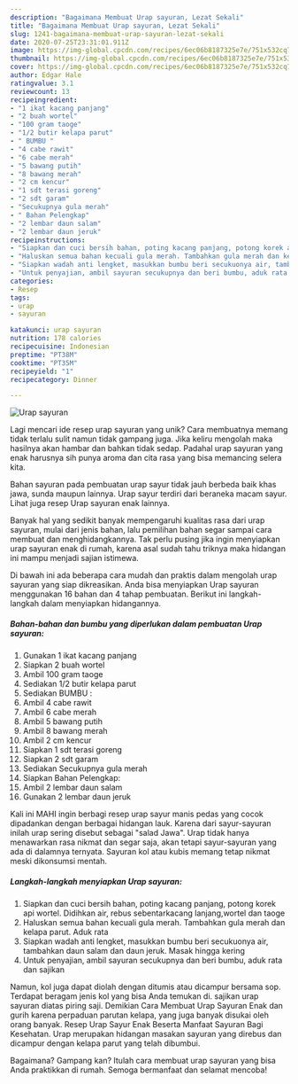 ```yaml
---
description: "Bagaimana Membuat Urap sayuran, Lezat Sekali"
title: "Bagaimana Membuat Urap sayuran, Lezat Sekali"
slug: 1241-bagaimana-membuat-urap-sayuran-lezat-sekali
date: 2020-07-25T23:31:01.911Z
image: https://img-global.cpcdn.com/recipes/6ec06b8187325e7e/751x532cq70/urap-sayuran-foto-resep-utama.jpg
thumbnail: https://img-global.cpcdn.com/recipes/6ec06b8187325e7e/751x532cq70/urap-sayuran-foto-resep-utama.jpg
cover: https://img-global.cpcdn.com/recipes/6ec06b8187325e7e/751x532cq70/urap-sayuran-foto-resep-utama.jpg
author: Edgar Hale
ratingvalue: 3.1
reviewcount: 13
recipeingredient:
- "1 ikat kacang panjang"
- "2 buah wortel"
- "100 gram taoge"
- "1/2 butir kelapa parut"
- " BUMBU "
- "4 cabe rawit"
- "6 cabe merah"
- "5 bawang putih"
- "8 bawang merah"
- "2 cm kencur"
- "1 sdt terasi goreng"
- "2 sdt garam"
- "Secukupnya gula merah"
- " Bahan Pelengkap"
- "2 lembar daun salam"
- "2 lembar daun jeruk"
recipeinstructions:
- "Siapkan dan cuci bersih bahan, poting kacang panjang, potong korek api wortel. Didihkan air, rebus sebentarkacang lanjang,wortel dan taoge"
- "Haluskan semua bahan kecuali gula merah. Tambahkan gula merah dan kelapa parut. Aduk rata"
- "Siapkan wadah anti lengket, masukkan bumbu beri secukuonya air, tambahkan daun salam dan daun jeruk. Masak hingga kering"
- "Untuk penyajian, ambil sayuran secukupnya dan beri bumbu, aduk rata dan sajikan"
categories:
- Resep
tags:
- urap
- sayuran

katakunci: urap sayuran 
nutrition: 178 calories
recipecuisine: Indonesian
preptime: "PT38M"
cooktime: "PT35M"
recipeyield: "1"
recipecategory: Dinner

---
```



![Urap sayuran](https://img-global.cpcdn.com/recipes/6ec06b8187325e7e/751x532cq70/urap-sayuran-foto-resep-utama.jpg)

Lagi mencari ide resep urap sayuran yang unik? Cara membuatnya memang tidak terlalu sulit namun tidak gampang juga. Jika keliru mengolah maka hasilnya akan hambar dan bahkan tidak sedap. Padahal urap sayuran yang enak harusnya sih punya aroma dan cita rasa yang bisa memancing selera kita.

Bahan sayuran pada pembuatan urap sayur tidak jauh berbeda baik khas jawa, sunda maupun lainnya. Urap sayur terdiri dari beraneka macam sayur. Lihat juga resep Urap sayuran enak lainnya.

Banyak hal yang sedikit banyak mempengaruhi kualitas rasa dari urap sayuran, mulai dari jenis bahan, lalu pemilihan bahan segar sampai cara membuat dan menghidangkannya. Tak perlu pusing jika ingin menyiapkan urap sayuran enak di rumah, karena asal sudah tahu triknya maka hidangan ini mampu menjadi sajian istimewa.


Di bawah ini ada beberapa cara mudah dan praktis dalam mengolah urap sayuran yang siap dikreasikan. Anda bisa menyiapkan Urap sayuran menggunakan 16 bahan dan 4 tahap pembuatan. Berikut ini langkah-langkah dalam menyiapkan hidangannya.

<!--inarticleads1-->

##### Bahan-bahan dan bumbu yang diperlukan dalam pembuatan Urap sayuran:

1. Gunakan 1 ikat kacang panjang
1. Siapkan 2 buah wortel
1. Ambil 100 gram taoge
1. Sediakan 1/2 butir kelapa parut
1. Sediakan  BUMBU :
1. Ambil 4 cabe rawit
1. Ambil 6 cabe merah
1. Ambil 5 bawang putih
1. Ambil 8 bawang merah
1. Ambil 2 cm kencur
1. Siapkan 1 sdt terasi goreng
1. Siapkan 2 sdt garam
1. Sediakan Secukupnya gula merah
1. Siapkan  Bahan Pelengkap:
1. Ambil 2 lembar daun salam
1. Gunakan 2 lembar daun jeruk


Kali ini MAHI ingin berbagi resep urap sayur manis pedas yang cocok dipadankan dengan berbagai hidangan lauk. Karena dari sayur-sayuran inilah urap sering disebut sebagai &#34;salad Jawa&#34;. Urap tidak hanya menawarkan rasa nikmat dan segar saja, akan tetapi sayur-sayuran yang ada di dalamnya ternyata. Sayuran kol atau kubis memang tetap nikmat meski dikonsumsi mentah. 

<!--inarticleads2-->

##### Langkah-langkah menyiapkan Urap sayuran:

1. Siapkan dan cuci bersih bahan, poting kacang panjang, potong korek api wortel. Didihkan air, rebus sebentarkacang lanjang,wortel dan taoge
1. Haluskan semua bahan kecuali gula merah. Tambahkan gula merah dan kelapa parut. Aduk rata
1. Siapkan wadah anti lengket, masukkan bumbu beri secukuonya air, tambahkan daun salam dan daun jeruk. Masak hingga kering
1. Untuk penyajian, ambil sayuran secukupnya dan beri bumbu, aduk rata dan sajikan


Namun, kol juga dapat diolah dengan ditumis atau dicampur bersama sop. Terdapat beragam jenis kol yang bisa Anda temukan di. sajikan urap sayuran diatas piring saji. Demikian Cara Membuat Urap Sayuran Enak dan gurih karena perpaduan parutan kelapa, yang juga banyak disukai oleh orang banyak. Resep Urap Sayur Enak Beserta Manfaat Sayuran Bagi Kesehatan. Urap merupakan hidangan masakan sayuran yang direbus dan dicampur dengan kelapa parut yang telah dibumbui. 

Bagaimana? Gampang kan? Itulah cara membuat urap sayuran yang bisa Anda praktikkan di rumah. Semoga bermanfaat dan selamat mencoba!
